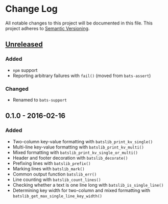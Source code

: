 # Change Log

All notable changes to this project will be documented in this file.
This project adheres to [Semantic Versioning](http://semver.org/).


## [Unreleased]

### Added

- `npm` support
- Reporting arbitrary failures with `fail()` (moved from `bats-assert`)

### Changed

- Renamed to `bats-support`


## 0.1.0 - 2016-02-16

### Added

- Two-column key-value formatting with `batslib_print_kv_single()`
- Multi-line key-value formatting with `batslib_print_kv_multi()`
- Mixed formatting with `batslib_print_kv_single_or_multi()`
- Header and footer decoration with `batslib_decorate()`
- Prefixing lines with `batslib_prefix()`
- Marking lines with `batslib_mark()`
- Common output function `batslib_err()`
- Line counting with `batslib_count_lines()`
- Checking whether a text is one line long with
  `batslib_is_single_line()`
- Determining key width for two-column and mixed formatting with
  `batslib_get_max_single_line_key_width()`


[Unreleased]: https://github.com/ztombol/bats-support/compare/v0.1.0...HEAD

